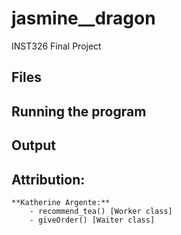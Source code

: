 # jasmine__dragon
INST326 Final Project

## Files

## Running the program

## Output


## Attribution:
    **Katherine Argente:**
        - recommend_tea() [Worker class] 
        - giveOrder() [Waiter class] 

